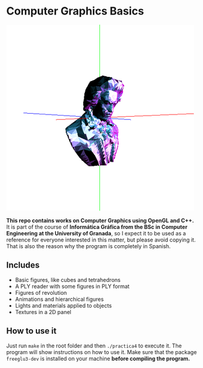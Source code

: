 # Computer Graphics Basics
![openGL-figure](https://raw.githubusercontent.com/dvcarrillo/computer-graphics-basics/master/screenshot.png "Figure and lights with flat shadowing")

**This repo contains works on Computer Graphics using OpenGL and C++.**
It is part of the course of **Informática Gráfica from the BSc in Computer Engineering at the 
University of Granada**, so I expect it to be used as a reference for everyone interested in
this matter, but please avoid copying it. That is also the reason why the program is completely
in Spanish.

## Includes
- Basic figures, like cubes and tetrahedrons
- A PLY reader with some figures in PLY format
- Figures of revolution
- Animations and hierarchical figures
- Lights and materials applied to objects
- Textures in a 2D panel

## How to use it
Just run `make` in the root folder and then `./practica4` to execute it.
The program will show instructions on how to use it.
Make sure that the package `freeglu3-dev` is installed on your machine **before compiling
the program.**
